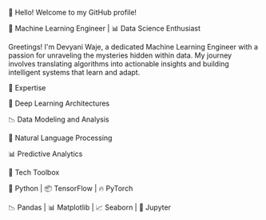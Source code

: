 👋 Hello! Welcome to my GitHub profile!

🤖 Machine Learning Engineer | 📊 Data Science Enthusiast 

Greetings! I'm Devyani Waje, a dedicated Machine Learning Engineer with a passion for unraveling the mysteries hidden within data. My journey involves translating algorithms into actionable insights and building intelligent systems that learn and adapt.

💼 Expertise


🧠 Deep Learning Architectures


📉 Data Modeling and Analysis


🤖 Natural Language Processing


📊 Predictive Analytics


🔧 Tech Toolbox


🐍 Python | 📦 TensorFlow | 🔥 PyTorch 


📉 Pandas | 📊 Matplotlib | 📈 Seaborn | 📓 Jupyter
